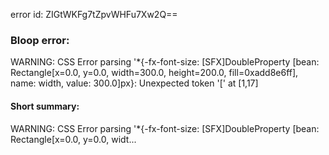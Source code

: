 error id: ZIGtWKFg7tZpvWHFu7Xw2Q==
### Bloop error:

WARNING: CSS Error parsing '*{-fx-font-size: [SFX]DoubleProperty [bean: Rectangle[x=0.0, y=0.0, width=300.0, height=200.0, fill=0xadd8e6ff], name: width, value: 300.0]px}: Unexpected token '[' at [1,17]
#### Short summary: 

WARNING: CSS Error parsing '*{-fx-font-size: [SFX]DoubleProperty [bean: Rectangle[x=0.0, y=0.0, widt...